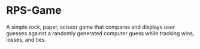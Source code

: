 # RPS-Game
A simple rock, paper, scissor game that compares and displays user guesses against a randomly generated computer guess while tracking wins, losses, and ties.
